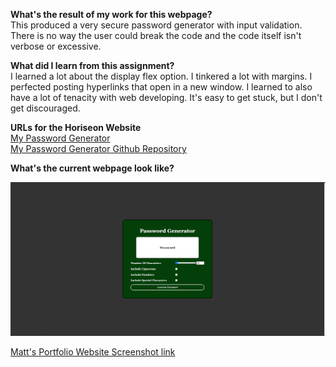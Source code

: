**What's the result of my work for this webpage?** <BR />
This produced a very secure password generator with input validation. There is no way the user could break the code and the code itself isn't verbose or excessive.

**What did I learn from this assignment?** <BR />
I learned a lot about the display flex option. I tinkered a lot with margins. I perfected posting hyperlinks that open in a new window. I learned to also have a lot of tenacity with web developing. It's easy to get stuck, but I don't get discouraged.

**URLs for the Horiseon Website** <BR />
<a href ="https://burkemm.github.io/Matts-Password-Generator/">My Password Generator</a> <BR />
<a href ="https://github.com/burkemm/Matts-Password-Generator">My Password Generator Github Repository</a>

**What's the current webpage look like?** <BR />

![Matts-Portfolio](./Assets/Matts-Password-Generator.PNG)

<a href="https://github.com/burkemm/Matts-Web-Portfolio/blob/main/assets/images/Matts-Web-Portfolio.png"> Matt's Portfolio Website Screenshot link</a>